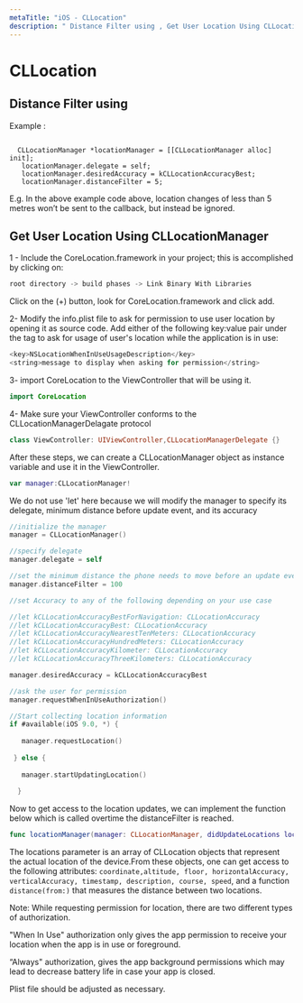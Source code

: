 ```yaml
---
metaTitle: "iOS - CLLocation"
description: " Distance Filter using , Get User Location Using CLLocationManager"
---
```


# CLLocation



##  Distance Filter using 


Example :

```

  CLLocationManager *locationManager = [[CLLocationManager alloc] init];
   locationManager.delegate = self;
   locationManager.desiredAccuracy = kCLLocationAccuracyBest;
   locationManager.distanceFilter = 5;

```

E.g. In the above  example code above, location changes of less than 5 metres won’t be sent to the callback, but instead be ignored.



## Get User Location Using CLLocationManager


1 - Include the CoreLocation.framework in your project; this is accomplished by clicking on:

```swift
root directory -> build phases -> Link Binary With Libraries

```

Click on the (+) button, look for CoreLocation.framework and click add.

2- Modify the info.plist file to ask for permission to use user location by opening it as source code. Add either of the following key:value pair under the  tag to ask for usage of user's location while the application is in use:

```swift
<key>NSLocationWhenInUseUsageDescription</key>
<string>message to display when asking for permission</string>

```

3- import CoreLocation to the ViewController that will be using it.

```swift
import CoreLocation

```

4- Make sure your ViewController conforms to the CLLocationManagerDelagate protocol

```swift
class ViewController: UIViewController,CLLocationManagerDelegate {}

```

After these steps, we can create a CLLocationManager object as instance variable and use it in the ViewController.

```swift
var manager:CLLocationManager!

```

We do not use 'let' here because we will modify the manager to specify its delegate, minimum distance before update event, and its accuracy

```swift
//initialize the manager
manager = CLLocationManager()

//specify delegate
manager.delegate = self

//set the minimum distance the phone needs to move before an update event is triggered (for example:  100 meters)
manager.distanceFilter = 100

//set Accuracy to any of the following depending on your use case

//let kCLLocationAccuracyBestForNavigation: CLLocationAccuracy
//let kCLLocationAccuracyBest: CLLocationAccuracy
//let kCLLocationAccuracyNearestTenMeters: CLLocationAccuracy
//let kCLLocationAccuracyHundredMeters: CLLocationAccuracy
//let kCLLocationAccuracyKilometer: CLLocationAccuracy
//let kCLLocationAccuracyThreeKilometers: CLLocationAccuracy

manager.desiredAccuracy = kCLLocationAccuracyBest

//ask the user for permission
manager.requestWhenInUseAuthorization()

//Start collecting location information
if #available(iOS 9.0, *) {
            
   manager.requestLocation()
            
 } else {
  
   manager.startUpdatingLocation()
  
  }

```

Now to get access to the location updates, we can implement the function below which is called overtime the distanceFilter is reached.

```swift
func locationManager(manager: CLLocationManager, didUpdateLocations locations: [CLLocation]) {}

```

The locations parameter is an array of CLLocation objects that represent the actual location of the device.From these objects, one can get access to the following attributes: `coordinate,altitude, floor, horizontalAccuracy, verticalAccuracy, timestamp, description, course, speed`, and a function `distance(from:)` that measures the distance between two locations.

Note: While requesting permission for location, there are two different types of authorization.

> 
<p>"When In Use" authorization only gives the app permission to receive
your location when the app is in use or foreground.</p>
<p>“Always" authorization, gives the app background
permissions which may lead to decrease battery life in case your app is closed.</p>
Plist file should be adjusted as necessary.



